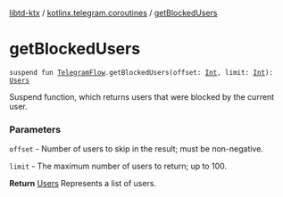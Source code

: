 [libtd-ktx](../index.md) / [kotlinx.telegram.coroutines](index.md) / [getBlockedUsers](./get-blocked-users.md)

# getBlockedUsers

`suspend fun `[`TelegramFlow`](../kotlinx.telegram.core/-telegram-flow/index.md)`.getBlockedUsers(offset: `[`Int`](https://kotlinlang.org/api/latest/jvm/stdlib/kotlin/-int/index.html)`, limit: `[`Int`](https://kotlinlang.org/api/latest/jvm/stdlib/kotlin/-int/index.html)`): `[`Users`](https://tdlibx.github.io/td/docs/org/drinkless/td/libcore/telegram/TdApi/Users.html)

Suspend function, which returns users that were blocked by the current user.

### Parameters

`offset` - Number of users to skip in the result; must be non-negative.

`limit` - The maximum number of users to return; up to 100.

**Return**
[Users](https://tdlibx.github.io/td/docs/org/drinkless/td/libcore/telegram/TdApi/Users.html) Represents a list of users.

